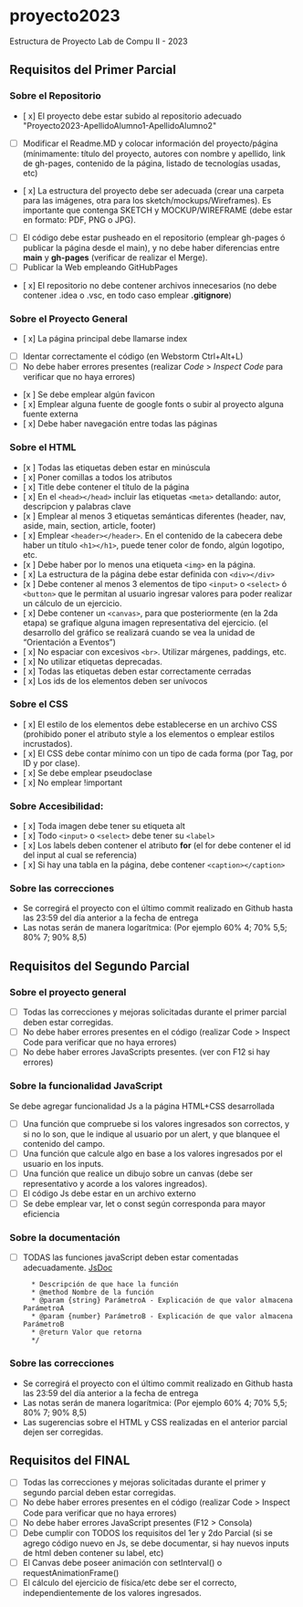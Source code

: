 # proyecto2023
Estructura de Proyecto Lab de Compu II - 2023

## Requisitos del Primer Parcial

### Sobre el Repositorio
- [ x] El proyecto debe estar subido al repositorio adecuado "Proyecto2023-ApellidoAlumno1-ApellidoAlumno2"
- [ ] Modificar el Readme.MD y colocar información del proyecto/página (mínimamente: título del proyecto, autores con nombre y apellido, link de gh-pages, contenido de la página,  listado de tecnologías usadas, etc)
- [ x] La estructura del proyecto debe ser adecuada (crear una carpeta para las imágenes, otra para los sketch/mockups/Wireframes). Es importante que contenga SKETCH y MOCKUP/WIREFRAME (debe estar en formato: PDF, PNG o JPG).
- [ ] El código debe estar pusheado en el repositorio (emplear gh-pages ó publicar la página desde el main), y no debe haber diferencias entre **main** y **gh-pages** (verificar de realizar el Merge).
- [ ] Publicar la Web empleando GitHubPages
- [ x] El repositorio no debe contener archivos innecesarios (no debe contener .idea o .vsc, en todo caso emplear **.gitignore**)

### Sobre el Proyecto General
- [ x] La página principal debe llamarse index
- [ ] Identar correctamente el código (en Webstorm Ctrl+Alt+L)
- [ ] No debe haber errores presentes (realizar *Code* > *Inspect Code* para verificar que no haya errores)
- [x ] Se debe emplear algún favicon
- [ x] Emplear alguna fuente de google fonts o subir al proyecto alguna fuente externa
- [ x] Debe haber navegación entre todas las páginas

### Sobre el HTML
- [x ] Todas las etiquetas deben estar en minúscula
- [ x] Poner comillas a todos los atributos
- [ x] Title debe contener el título de la página
- [ x] En el ```<head></head>``` incluir las etiquetas ```<meta>``` detallando: autor, descripcion y palabras clave
- [x ] Emplear al menos 3 etiquetas semánticas diferentes (header, nav, aside, main, section, article, footer)
- [ x] Emplear ```<header></header>```. En el contenido de la cabecera debe haber un título ```<h1></h1>```, puede tener color de fondo, algún logotipo, etc.
- [x ] Debe haber por lo menos una etiqueta ```<img>``` en la página.
- [ x] La estructura de la página debe estar definida con ```<div></div>```
- [x ] Debe contener al menos 3 elementos de tipo ```<input>``` o ```<select>``` ó ```<button>``` que le permitan al usuario ingresar valores para poder realizar un cálculo de un ejercicio.
- [ x] Debe contener un ```<canvas>```, para que posteriormente (en la 2da etapa) se grafique alguna imagen representativa del ejercicio. (el desarrollo del gráfico se realizará cuando se vea la unidad de “Orientación a Eventos”)
- [ x] No espaciar con excesivos ```<br>```. Utilizar márgenes, paddings, etc.
- [ x] No utilizar etiquetas deprecadas.
- [ x] Todas las etiquetas deben estar correctamente cerradas
- [ x] Los ids de los elementos deben ser unívocos

### Sobre el CSS
- [ x] El estilo de los elementos debe establecerse en un archivo CSS (prohibido poner el atributo style a los elementos o emplear estilos incrustados).
- [ x] El CSS debe contar mínimo con un tipo de cada forma (por Tag, por ID y por clase).
- [ x] Se debe emplear pseudoclase
- [ x] No emplear !important

### Sobre Accesibilidad:
- [ x] Toda imagen debe tener su etiqueta alt
- [ x] Todo ```<input>``` o ```<select>``` debe tener su ```<label>```
- [ x] Los labels deben contener el atributo **for** (el for debe contener el id del input al cual se referencia) 
- [ x] Si hay una tabla en la página, debe contener ```<caption></caption>```

### Sobre las correcciones
* Se corregirá el proyecto con el último commit realizado en Github hasta las 23:59 del día anterior a la fecha de entrega
* Las notas serán de manera logarítmica: (Por ejemplo 60% 4; 70% 5,5; 80% 7; 90% 8,5)



## Requisitos del Segundo Parcial

### Sobre el proyecto general
- [ ] Todas las correcciones y mejoras solicitadas durante el primer parcial deben estar corregidas.
- [ ] No debe haber errores presentes en el código (realizar Code > Inspect Code para verificar que no haya errores)
- [ ] No debe haber errores JavaScripts presentes. (ver con F12 si hay errores)

### Sobre la funcionalidad JavaScript
Se debe agregar funcionalidad Js a la página HTML+CSS desarrollada
- [ ] Una función que compruebe si los valores ingresados son correctos, y si no lo son, que le indique al usuario por un alert, y que blanquee el contenido del campo.
- [ ] Una función que calcule algo en base a los valores ingresados por el usuario en los inputs.
- [ ] Una función que realice un dibujo sobre un canvas (debe ser representativo y acorde a los valores ingreados).
- [ ] El código Js debe estar en un archivo externo
- [ ] Se debe emplear var, let o const según corresponda para mayor eficiencia

### Sobre la documentación
- [ ] TODAS las funciones javaScript deben estar comentadas adecuadamente. [JsDoc](https://jsdoc.app/about-getting-started.html)
   ```/**
     * Descripción de que hace la función
     * @method Nombre de la función
     * @param {string} ParámetroA - Explicación de que valor almacena ParámetroA
     * @param {number} ParámetroB - Explicación de que valor almacena ParámetroB
     * @return Valor que retorna
     */
   ```
   
### Sobre las correcciones
* Se corregirá el proyecto con el último commit realizado en Github hasta las 23:59 del día anterior a la fecha de entrega
* Las notas serán de manera logarítmica: (Por ejemplo 60% 4; 70% 5,5; 80% 7; 90% 8,5)
* Las sugerencias sobre el HTML y CSS realizadas en el anterior parcial dejen ser corregidas.

   
## Requisitos del FINAL
- [ ] Todas las correcciones y mejoras solicitadas durante el primer y segundo parcial deben estar corregidas.
- [ ] No debe haber errores presentes en el código (realizar Code > Inspect Code para verificar que no haya errores)
- [ ] No debe haber errores JavaScript presentes (F12 > Consola)
- [ ] Debe cumplir con TODOS los requisitos del 1er y 2do Parcial (si se agrego código nuevo en Js, se debe documentar, si hay nuevos inputs de html deben contener su label, etc)
- [ ] El Canvas debe poseer animación con setInterval() o requestAnimationFrame()
- [ ] El cálculo del ejercicio de física/etc debe ser el correcto, independientemente de los valores ingresados.
